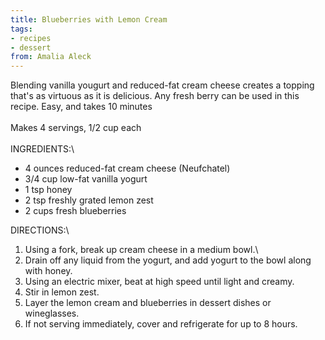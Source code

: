 ```yaml
---
title: Blueberries with Lemon Cream
tags:
- recipes
- dessert
from: Amalia Aleck
---
```

Blending vanilla yougurt and reduced-fat cream cheese creates a topping that\'s as virtuous as it is delicious. Any fresh berry can be used in this recipe. Easy, and takes 10 minutes\
\
Makes 4 servings, 1/2 cup each\
\
INGREDIENTS:\

-   4 ounces reduced-fat cream cheese (Neufchatel)
-   3/4 cup low-fat vanilla yogurt
-   1 tsp honey
-   2 tsp freshly grated lemon zest
-   2 cups fresh blueberries

DIRECTIONS:\

1.  Using a fork, break up cream cheese in a medium bowl.\
2.  Drain off any liquid from the yogurt, and add yogurt to the bowl along with honey.
3.  Using an electric mixer, beat at high speed until light and creamy.
4.  Stir in lemon zest.
5.  Layer the lemon cream and blueberries in dessert dishes or wineglasses.
6.  If not serving immediately, cover and refrigerate for up to 8 hours.

